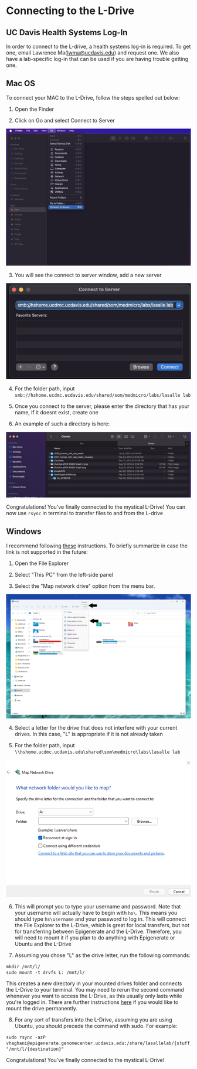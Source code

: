 # Connecting to the L-Drive

## UC Davis Health Systems Log-In

In order to connect to the L-drive, a health systems log-in is required. To get one, email Lawrence Ma(lwma@ucdavis.edu) and request one. We also have a lab-specific log-in that can be used if you are having trouble getting one.

## Mac OS
To connect your MAC to the L-Drive, follow the steps spelled out below:

1. Open the Finder

2. Click on Go and select Connect to Server

![github](https://github.com/vhaghani26/epigenerate/blob/main/L-Drive/Finder_Go.png)

3. You will see the connect to server window, add a new server

![github](https://github.com/vhaghani26/epigenerate/blob/main/L-Drive/Connect_to_server.png)

4. For the folder path, input `smb://hshome.ucdmc.ucdavis.edu/shared/som/medmicro/labs/lasalle lab`

5. Once you connect to the server, please enter the directory that has your name, if it doesnt exist, create one

6. An example of such a directory is here:

![github](https://github.com/vhaghani26/epigenerate/blob/main/L-Drive/Enter_(yourname)_directory.png)

Congratulations! You've finally connected to the mystical L-Drive! You can now use `rsync` in terminal to transfer files to and from the L-drive

## Windows

I recommend following [these](https://support.microsoft.com/en-gb/windows/map-a-network-drive-in-windows-29ce55d1-34e3-a7e2-4801-131475f9557d) instructions. To briefly summarize in case the link is not supported in the future:

1. Open the File Explorer

2. Select "This PC" from the left-side panel

3. Select the "Map network drive" option from the menu bar.

![github](https://github.com/vhaghani26/epigenerate/blob/main/L-Drive/find_map_network_drive.png)

4. Select a letter for the drive that does not interfere with your current drives. In this case, "L" is appropriate if it is not already taken

5. For the folder path, input `\\hshome.ucdmc.ucdavis.edu\shared\som\medmicro\labs\lasalle lab`

![github](https://github.com/vhaghani26/epigenerate/blob/main/L-Drive/map_network_drive.png)

6. This will prompt you to type your username and password. Note that your username will actually have to begin with `hs\`. This means you should type `hs\username` and your password to log in. This will connect the File Explorer to the L-Drive, which is great for local transfers, but not for transferring between Epigenerate and the L-Drive. Therefore, you will need to mount it if you plan to do anything with Epigenerate or Ubuntu and the L-Drive

7. Assuming you chose "L" as the drive letter, run the following commands:

```
mkdir /mnt/l/
sudo mount -t drvfs L: /mnt/l/
```

This creates a new directory in your mounted drives folder and connects the L-Drive to your terminal. You may need to rerun the second command whenever you want to access the L-Drive, as this usually only lasts while you're logged in. There are further instructions [here](https://www.public-health.uiowa.edu/it/support/kb48568/) if you would like to mount the drive permanently.

8. For any sort of transfers into the L-Drive, assuming you are using Ubuntu, you should precede the command with sudo. For example:

```
sudo rsync -azP vhaghani@epigenerate.genomecenter.ucdavis.edu:/share/lasallelab/{stuff_to_transfer} "/mnt/l/{destination}"
```

Congratulations! You've finally connected to the mystical L-Drive!

